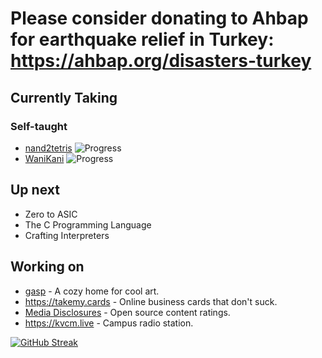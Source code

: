 # Please consider donating to Ahbap for earthquake relief in Turkey: https://ahbap.org/disasters-turkey

## Currently Taking
### Self-taught
 - [nand2tetris](https://nand2tetris.org) ![Progress](https://progress-bar.dev/50/)
 - [WaniKani](https://wanikani.com) ![Progress](https://progress-bar.dev/5/)
<!--- Calculation info:
WaniKani has 9060 items total.
K&R has 189 pages excl. appendicies.
-->

## Up next
 - Zero to ASIC
 - The C Programming Language
 - Crafting Interpreters

## Working on
 - [gasp](https://gasp.256.fyi) - A cozy home for cool art.
 - https://takemy.cards - Online business cards that don't suck.
 - [Media Disclosures](https://disclosures.media) - Open source content ratings.
 - https://kvcm.live - Campus radio station.

[![GitHub Streak](https://github-readme-streak-stats.herokuapp.com?user=oofdere)](https://git.io/streak-stats)
